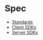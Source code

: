 # Spec

- [Standards](./standards/README.md)
- [Client SDKs](./client/README.md)
- [Server SDKs](./server/README.md)
